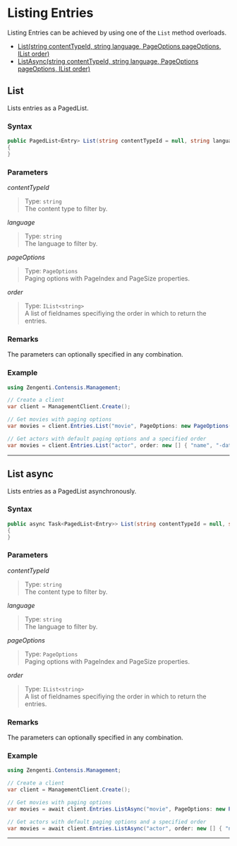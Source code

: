 # Listing Entries

Listing Entries can be achieved by using one of the `List` method overloads.

- [List(string contentTypeId, string language, PageOptions pageOptions, IList<string> order)](#list)
- [ListAsync(string contentTypeId, string language, PageOptions pageOptions, IList<string> order)](#list-async)

## List

Lists entries as a PagedList.

### Syntax

```cs
public PagedList<Entry> List(string contentTypeId = null, string language = null, PageOptions pageOptions = null, IList<string> order = null)
{
}
```

### Parameters

*contentTypeId*
> Type: `string`  
> The content type to filter by.

*language*
> Type: `string`  
> The language to filter by.

*pageOptions*
> Type: `PageOptions`  
> Paging options with PageIndex and PageSize properties.

*order*
> Type: `IList<string>`  
> A list of fieldnames specifiying the order in which to return the entries.

### Remarks

The parameters can optionally specified in any combination.

### Example

```cs
using Zengenti.Contensis.Management;

// Create a client
var client = ManagementClient.Create();

// Get movies with paging options
var movies = client.Entries.List("movie", PageOptions: new PageOptions(0,10) });

// Get actors with default paging options and a specified order
var movies = client.Entries.List("actor", order: new [] { "name", "-dateOfBirth" } });
```
---

## List async

Lists entries as a PagedList asynchronously.

### Syntax

```cs
public async Task<PagedList<Entry>> List(string contentTypeId = null, string language = null, PageOptions pageOptions = null, IList<string> order = null)
{
}
```

### Parameters

*contentTypeId*
> Type: `string`  
> The content type to filter by.

*language*
> Type: `string`  
> The language to filter by.

*pageOptions*
> Type: `PageOptions`  
> Paging options with PageIndex and PageSize properties.

*order*
> Type: `IList<string>`  
> A list of fieldnames specifiying the order in which to return the entries.

### Remarks

The parameters can optionally specified in any combination.

### Example

```cs
using Zengenti.Contensis.Management;

// Create a client
var client = ManagementClient.Create();

// Get movies with paging options
var movies = await client.Entries.ListAsync("movie", PageOptions: new PageOptions(0,10) });

// Get actors with default paging options and a specified order
var movies = await client.Entries.ListAsync("actor", order: new [] { "name", "-dateOfBirth" } });
```
---